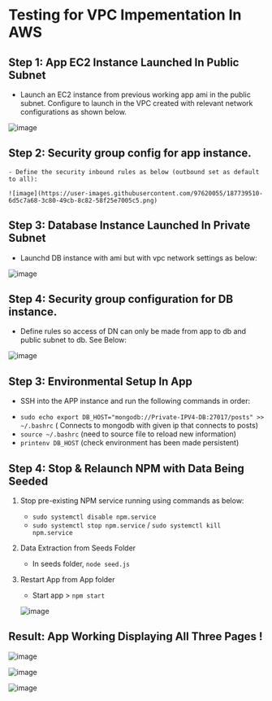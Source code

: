 # Testing for VPC Impementation In AWS

## Step 1: App EC2 Instance Launched In Public Subnet  
 
 - Launch an EC2 instance from previous working app ami in the public subnet.  Configure to launch in the VPC created with relevant network configurations as shown below.
 
![image](https://user-images.githubusercontent.com/97620055/187737935-8446aaf8-8eb8-41e3-877f-776fbb0755f8.png)


## Step 2: Security group config for app instance.
  
    - Define the security inbound rules as below (outbound set as default to all): 
    
    ![image](https://user-images.githubusercontent.com/97620055/187739510-6d5c7a68-3c80-49cb-8c82-58f25e7005c5.png)

## Step 3: Database Instance Launched In Private Subnet
  
  - Launchd DB instance with ami but with vpc network settings as below:
  
  ![image](https://user-images.githubusercontent.com/97620055/187746583-b5e51eb7-f4f0-462b-a8d5-5a8084985436.png)

## Step 4: Security group configuration for DB instance.

 - Define rules so access of DN can only be made from app to db and public subnet to db.  See Below: 
  
![image](https://user-images.githubusercontent.com/97620055/187739716-6ae8e3c3-383d-4198-9245-1714e2b27e62.png)


## Step 3: Environmental Setup In App

  - SSH into the APP instance and run the following commands in order:
  * `sudo echo export DB_HOST="mongodb://Private-IPV4-DB:27017/posts" >> ~/.bashrc` ( Connects to mongodb with given ip that connects to posts)
  * `source ~/.bashrc` (need to source file to reload new information)
  * `printenv DB_HOST` (check environment has been made persistent)
  
 ## Step 4: Stop & Relaunch NPM with Data Being Seeded
 
 1. Stop pre-existing NPM service running using commands as below: 
     * `sudo systemctl disable npm.service`
     * `sudo systemctl stop npm.service` / `sudo systemctl kill npm.service`
 
 2. Data Extraction from Seeds Folder
     * In seeds folder, `node seed.js`
 3. Restart App from App folder
     * Start app > `npm start`
    
    ![image](https://user-images.githubusercontent.com/97620055/187749985-2b940a21-759d-42ea-8323-cf285acebc07.png)


## Result: App Working Displaying All Three Pages !

![image](https://user-images.githubusercontent.com/97620055/187750477-5aac42df-1448-4f0c-93ff-19db1894b1be.png)

![image](https://user-images.githubusercontent.com/97620055/187750919-1ad00362-7861-43ff-8134-b818ae4eed13.png)

![image](https://user-images.githubusercontent.com/97620055/187751192-507c279f-41fd-452e-b101-a005411ff0ca.png)

    


  
